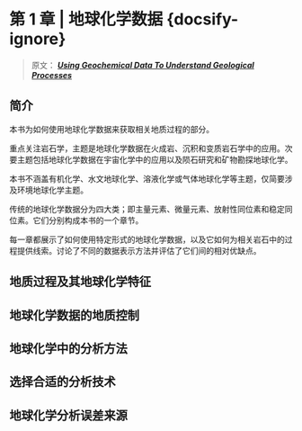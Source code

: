 # 第 1 章 | 地球化学数据 {docsify-ignore}

> 原文： [**_Using Geochemical Data To Understand Geological Processes_**](https://doi.org/10.1017/9781108777834 "利用地化数据原文链接")

## 简介

本书为如何使用地球化学数据来获取相关地质过程的部分。

重点关注岩石学，主题是地球化学数据在火成岩、沉积和变质岩石学中的应用。次要主题包括地球化学数据在宇宙化学中的应用以及陨石研究和矿物勘探地球化学。

本书不涵盖有机化学、水文地球化学、溶液化学或气体地球化学等主题，仅简要涉及环境地球化学主题。

传统的地球化学数据分为四大类；即主量元素、微量元素、放射性同位素和稳定同位素。它们分别构成本书的一个章节。

每一章都展示了如何使用特定形式的地球化学数据，以及它如何为相关岩石中的过程提供线索。讨论了不同的数据表示方法并评估了它们间的相对优缺点。

## 地质过程及其地球化学特征

## 地球化学数据的地质控制

## 地球化学中的分析方法

## 选择合适的分析技术

## 地球化学分析误差来源
